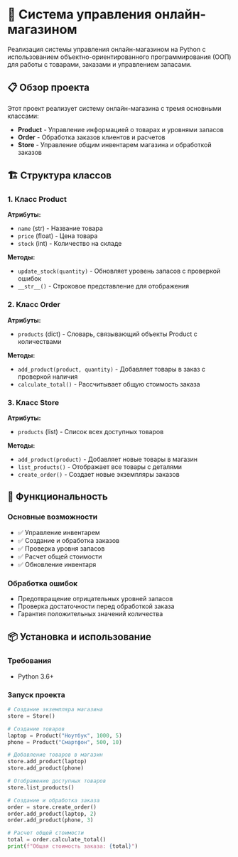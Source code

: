 # 🏪 Система управления онлайн-магазином

Реализация системы управления онлайн-магазином на Python с использованием объектно-ориентированного программирования (ООП) для работы с товарами, заказами и управлением запасами.

## 📋 Обзор проекта

Этот проект реализует систему онлайн-магазина с тремя основными классами:
- **Product** - Управление информацией о товарах и уровнями запасов
- **Order** - Обработка заказов клиентов и расчетов
- **Store** - Управление общим инвентарем магазина и обработкой заказов

## 🏗️ Структура классов

### 1. Класс Product
**Атрибуты:**
- `name` (str) - Название товара
- `price` (float) - Цена товара
- `stock` (int) - Количество на складе

**Методы:**
- `update_stock(quantity)` - Обновляет уровень запасов с проверкой ошибок
- `__str__()` - Строковое представление для отображения

### 2. Класс Order
**Атрибуты:**
- `products` (dict) - Словарь, связывающий объекты Product с количествами

**Методы:**
- `add_product(product, quantity)` - Добавляет товары в заказ с проверкой наличия
- `calculate_total()` - Рассчитывает общую стоимость заказа

### 3. Класс Store
**Атрибуты:**
- `products` (list) - Список всех доступных товаров

**Методы:**
- `add_product(product)` - Добавляет новые товары в магазин
- `list_products()` - Отображает все товары с деталями
- `create_order()` - Создает новые экземпляры заказов

## 🚀 Функциональность

### Основные возможности
- ✅ Управление инвентарем
- ✅ Создание и обработка заказов
- ✅ Проверка уровня запасов
- ✅ Расчет общей стоимости
- ✅ Обновление инвентаря

### Обработка ошибок
- Предотвращение отрицательных уровней запасов
- Проверка достаточности перед обработкой заказа
- Гарантия положительных значений количества

## 📦 Установка и использование

### Требования
- Python 3.6+

### Запуск проекта

```python
# Создание экземпляра магазина
store = Store()

# Создание товаров
laptop = Product("Ноутбук", 1000, 5)
phone = Product("Смартфон", 500, 10)

# Добавление товаров в магазин
store.add_product(laptop)
store.add_product(phone)

# Отображение доступных товаров
store.list_products()

# Создание и обработка заказа
order = store.create_order()
order.add_product(laptop, 2)
order.add_product(phone, 3)

# Расчет общей стоимости
total = order.calculate_total()
print(f"Общая стоимость заказа: {total}")
